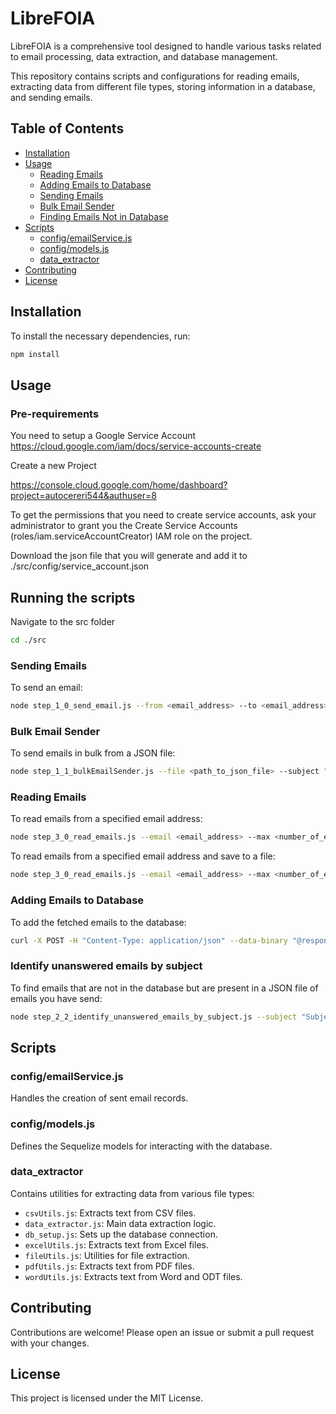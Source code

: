 # LibreFOIA

LibreFOIA is a comprehensive tool designed to handle various tasks related to email processing, data extraction, and database management. 

This repository contains scripts and configurations for reading emails, extracting data from different file types, storing information in a database, and sending emails.

## Table of Contents

- [Installation](#installation)
- [Usage](#usage)
  - [Reading Emails](#reading-emails)
  - [Adding Emails to Database](#adding-emails-to-database)
  - [Sending Emails](#sending-emails)
  - [Bulk Email Sender](#bulk-email-sender)
  - [Finding Emails Not in Database](#finding-emails-not-in-database)
- [Scripts](#scripts)
  - [config/emailService.js](#configemailservicejs)
  - [config/models.js](#configmodelsjs)
  - [data_extractor](#data_extractor)
- [Contributing](#contributing)
- [License](#license)

## Installation

To install the necessary dependencies, run:

```bash
npm install
```

## Usage

### Pre-requirements 
You need to setup a Google Service Account
https://cloud.google.com/iam/docs/service-accounts-create

Create a new Project

https://console.cloud.google.com/home/dashboard?project=autocereri544&authuser=8

To get the permissions that you need to create service accounts, ask your administrator to grant you the Create Service Accounts (roles/iam.serviceAccountCreator) IAM role on the project.

Download the json file that you will generate and add it to ./src/config/service_account.json

## Running the scripts

Navigate to the src folder
```bash
cd ./src
```

### Sending Emails

To send an email:

```bash
node step_1_0_send_email.js --from <email_address> --to <email_address> --subject "Subject" --body "Body of the email"
```

### Bulk Email Sender

To send emails in bulk from a JSON file:

```bash
node step_1_1_bulkEmailSender.js --file <path_to_json_file> --subject "Subject" --body <path_to_body_file> --from <from_email>
```

### Reading Emails

To read emails from a specified email address:

```bash
node step_3_0_read_emails.js --email <email_address> --max <number_of_emails> --download
```

To read emails from a specified email address and save to a file:

```bash
node step_3_0_read_emails.js --email <email_address> --max <number_of_emails> --download
```

### Adding Emails to Database

To add the fetched emails to the database:

```bash
curl -X POST -H "Content-Type: application/json" --data-binary "@response_read_emails.json" http://localhost:3000/add-emails
```

### Identify unanswered emails by subject

To find emails that are not in the database but are present in a JSON file of emails you have send:

```bash
node step_2_2_identify_unanswered_emails_by_subject.js --subject "Subject" --file <path_to_json_file>
```

## Scripts

### config/emailService.js

Handles the creation of sent email records.

### config/models.js

Defines the Sequelize models for interacting with the database.

### data_extractor

Contains utilities for extracting data from various file types:
- `csvUtils.js`: Extracts text from CSV files.
- `data_extractor.js`: Main data extraction logic.
- `db_setup.js`: Sets up the database connection.
- `excelUtils.js`: Extracts text from Excel files.
- `fileUtils.js`: Utilities for file extraction.
- `pdfUtils.js`: Extracts text from PDF files.
- `wordUtils.js`: Extracts text from Word and ODT files.

## Contributing

Contributions are welcome! Please open an issue or submit a pull request with your changes.

## License

This project is licensed under the MIT License.
